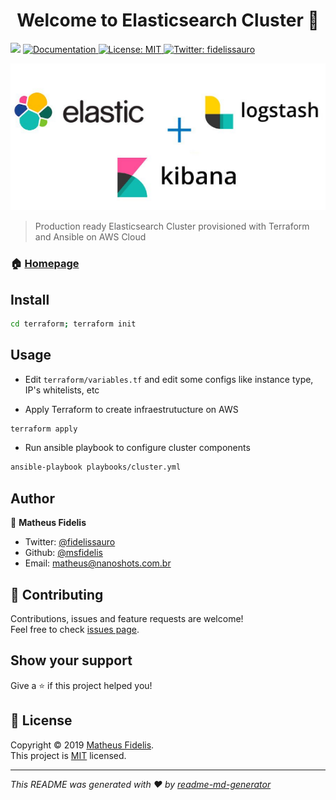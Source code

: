 <h1 align="center">Welcome to Elasticsearch Cluster 👋</h1>
<p>
  <img src="https://img.shields.io/badge/version-v0.1.0-blue.svg?cacheSeconds=2592000" />
  <a href="https://raj.ninja/elk-cluster/docs">
    <img alt="Documentation" src="https://img.shields.io/badge/documentation-yes-brightgreen.svg" target="_blank" />
  </a>
  <a href="https://github.com/msfidelis/elk-cluster/LICENSE">
    <img alt="License: MIT" src="https://img.shields.io/badge/License-MIT-yellow.svg" target="_blank" />
  </a>
  <a href="https://twitter.com/fidelissauro">
    <img alt="Twitter: fidelissauro" src="https://img.shields.io/twitter/follow/fidelissauro.svg?style=social" target="_blank" />
  </a>
</p>

![Architecture](.github/images/elk-stack.png)

> Production ready Elasticsearch Cluster provisioned with Terraform and Ansible on AWS Cloud

### 🏠 [Homepage](https://raj.ninja/elk-cluster)

## Install

```sh
cd terraform; terraform init
```

## Usage

* Edit `terraform/variables.tf` and edit some configs like instance type, IP's whitelists, etc


* Apply Terraform to create infraestrutucture on AWS

```sh
terraform apply
```

* Run ansible playbook to configure cluster components


```sh
ansible-playbook playbooks/cluster.yml
```

## Author

👤 **Matheus Fidelis**

* Twitter: [@fidelissauro](https://twitter.com/fidelissauro)
* Github: [@msfidelis](https://github.com/msfidelis)
* Email: <matheus@nanoshots.com.br>

## 🤝 Contributing

Contributions, issues and feature requests are welcome!<br />Feel free to check [issues page](https://github.com/msfidelis/elk-cluster/issues).

## Show your support

Give a ⭐️ if this project helped you!

## 📝 License

Copyright © 2019 [Matheus Fidelis](https://github.com/msfidelis).<br />
This project is [MIT](https://github.com/msfidelis/elk-cluster/LICENSE) licensed.

***
_This README was generated with ❤️ by [readme-md-generator](https://github.com/kefranabg/readme-md-generator)_